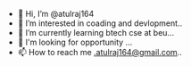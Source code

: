 - 👋 Hi, I’m @atulraj164
- 👀 I’m interested in coading and devlopment..
- 🌱 I’m currently learning btech cse at beu...
- 💞️ I'm looking for opportunity ...
- 📫 How to reach me .atulraj164@gmail.com..

<!---
atulraj164/atulraj164 is a ✨ special ✨ repository because its `README.md` (this file) appears on your GitHub profile.
You can click the Preview link to take a look at your changes.
--->
